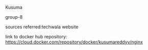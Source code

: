 Kusuma

group-8

sources referred:techwala website

link to docker hub repository: https://cloud.docker.com/repository/docker/kusumareddyv/nginx
